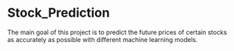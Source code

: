 # Stock_Prediction
The main goal of this project is to predict the future prices of certain stocks as accurately as possible with different machine learning models.
